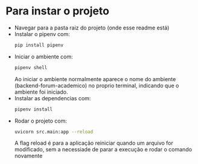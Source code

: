# Para instar o projeto

- Navegar para a pasta raiz do projeto (onde esse readme está)
- Instalar o pipenv com:
    ```bash
    pip install pipenv
    ```
- Iniciar o ambiente com: 
    ```bash
    pipenv shell
    ```
    Ao iniciar o ambiente normalmente aparece o nome do ambiente (backend-forum-academico) no proprio terminal, indicando que o ambiente foi iniciado.
- Instalar as dependencias com:
     ```bash
    pipenv install
    ```
- Rodar o projeto com: 
    ```bash
    uvicorn src.main:app --reload
    ```
    A flag reload é para a aplicação reiniciar quando um arquivo for modificado, sem a necessiade de parar a execução e rodar o comando novamente